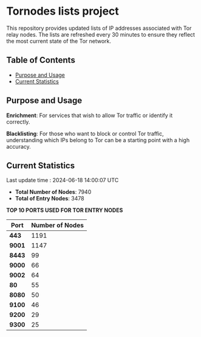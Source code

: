 # Tornodes lists project

This repository provides updated lists of IP addresses associated with Tor relay nodes. The lists are refreshed every 30 minutes to ensure they reflect the most current state of the Tor network.

## Table of Contents

- [Purpose and Usage](#purpose-and-usage)
- [Current Statistics](#current-statistics)


## Purpose and Usage

**Enrichment**: For services that wish to allow Tor traffic or identify it correctly.

**Blacklisting**: For those who want to block or control Tor traffic, understanding which IPs belong to Tor can be a starting point with a high accuracy.

## Current Statistics

Last update time : 2024-06-18 14:00:07 UTC

- **Total Number of Nodes**: 7940
- **Total of Entry Nodes**: 3478

**TOP 10 PORTS USED FOR TOR ENTRY NODES**

| **Port** | **Number of Nodes** |
|------|-----------------|
| **443**   | 1191  |
| **9001**   | 1147  |
| **8443**   | 99  |
| **9000**   | 66  |
| **9002**   | 64  |
| **80**   | 55  |
| **8080**   | 50  |
| **9100**   | 46  |
| **9200**   | 29  |
| **9300**   | 25  |

